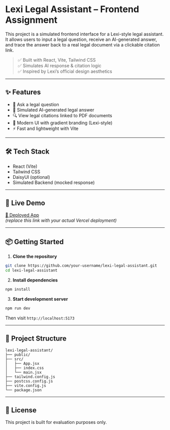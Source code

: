 # Lexi Legal Assistant – Frontend Assignment

This project is a simulated frontend interface for a Lexi-style legal assistant. It allows users to input a legal question, receive an AI-generated answer, and trace the answer back to a real legal document via a clickable citation link.

> ✅ Built with React, Vite, Tailwind CSS  
> ✅ Simulates AI response & citation logic  
> ✅ Inspired by Lexi’s official design aesthetics

---

## ✨ Features

- 📝 Ask a legal question
- 🤖 Simulated AI-generated legal answer
- 🔍 View legal citations linked to PDF documents
- 🎨 Modern UI with gradient branding (Lexi-style)
- ⚡ Fast and lightweight with Vite

---

## 🛠 Tech Stack

- React (Vite)
- Tailwind CSS
- DaisyUI (optional)
- Simulated Backend (mocked response)

---

## 🚀 Live Demo

[🔗 Deployed App](https://your-deployment-url.vercel.app)  
_(replace this link with your actual Vercel deployment)_

---



## 📦 Getting Started

1. **Clone the repository**
```bash
git clone https://github.com/your-username/lexi-legal-assistant.git
cd lexi-legal-assistant
```

2. **Install dependencies**
```bash
npm install
```

3. **Start development server**
```bash
npm run dev
```

Then visit `http://localhost:5173`

---

## 📁 Project Structure

```
lexi-legal-assistant/
├── public/
├── src/
│   ├── App.jsx
│   ├── index.css
│   └── main.jsx
├── tailwind.config.js
├── postcss.config.js
├── vite.config.js
└── package.json
```

---

## 📄 License

This project is built for evaluation purposes only.